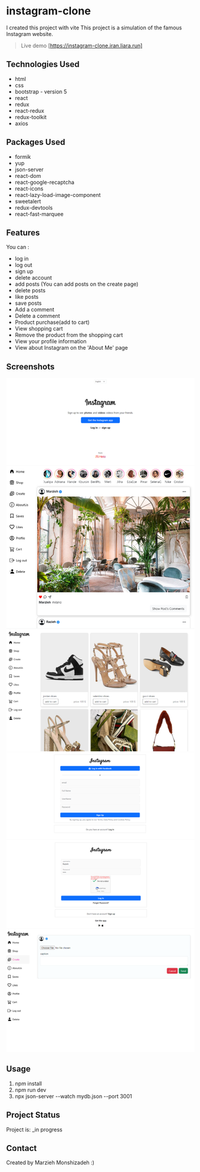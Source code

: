 # instagram-clone

I created this project with vite
This project is a simulation of the famous Instagram website.

> Live demo [https://instagram-clone.iran.liara.run]
## Technologies Used

- html
- css
- bootstrap - version 5
- react
- redux
- react-redux
- redux-toolkit
- axios

## Packages Used

- formik
- yup
- json-server
- react-dom
- react-google-recaptcha
- react-icons
- react-lazy-load-image-component
- sweetalert
- redux-devtools
- react-fast-marquee

## Features

You can :

- log in
- log out
- sign up
- delete account
- add posts (You can add posts on the create page)
- delete posts
- like posts
- save posts
- Add a comment
- Delete a comment
- Product purchase(add to cart)
- View shopping cart
- Remove the product from the shopping cart
- View your profile information
- View about Instagram on the 'About Me' page

## Screenshots
![Example screenshot](./src/assets/screenshots/welcomePg.png)
![Example screenshot](./src/assets/screenshots/mainPg.png)
![Example screenshot](./src/assets/screenshots/shopPg.png)
![Example screenshot](./src/assets/screenshots/signupPg.png)
![Example screenshot](./src/assets/screenshots/loginPg.png)
![Example screenshot](./src/assets/screenshots/createPostPg.png)

<!-- If you have screenshots you'd like to share, include them here. -->

## Usage

1. npm install
2. npm run dev
3. npx json-server --watch mydb.json --port 3001

## Project Status

Project is: \_in progress

## Contact

Created by Marzieh Monshizadeh :)
